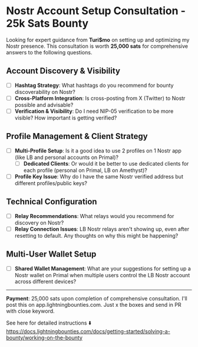 # Nostr Account Setup Consultation - 25k Sats Bounty

Looking for expert guidance from **Turi$mo** on setting up and optimizing my Nostr presence. This consultation is worth **25,000 sats** for comprehensive answers to the following questions.

## Account Discovery & Visibility

- [ ] **Hashtag Strategy**: What hashtags do you recommend for bounty discoverability on Nostr?
- [ ] **Cross-Platform Integration**: Is cross-posting from X (Twitter) to Nostr possible and advisable?
- [ ] **Verification & Visibility**: Do I need NIP-05 verification to be more visible? How important is getting verified?

## Profile Management & Client Strategy

- [ ] **Multi-Profile Setup**: Is it a good idea to use 2 profiles on 1 Nostr app (like LB and personal accounts on Primal)?
  - [ ] **Dedicated Clients**: Or would it be better to use dedicated clients for each profile (personal on Primal, LB on Amethyst)?
- [ ] **Profile Key Issue**: Why do I have the same Nostr verified address but different profiles/public keys?

## Technical Configuration

- [ ] **Relay Recommendations**: What relays would you recommend for discovery on Nostr?
- [ ] **Relay Connection Issues**: LB Nostr relays aren't showing up, even after resetting to default. Any thoughts on why this might be happening?

## Multi-User Wallet Setup

- [ ] **Shared Wallet Management**: What are your suggestions for setting up a Nostr wallet on Primal when multiple users control the LB Nostr account across different devices?

---

**Payment**: 25,000 sats upon completion of comprehensive consultation. I'll post this on app.lightningbounties.com. Just x the boxes and send in PR with close keyword. 

See here for detailed instructions ⬇️ 
https://docs.lightningbounties.com/docs/getting-started/solving-a-bounty/working-on-the-bounty

